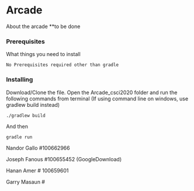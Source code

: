# Arcade

About the arcade **to be done

### Prerequisites

What things you need to install

```
No Prerequisites required other than gradle
```

### Installing

Download/Clone the file. Open the Arcade_csci2020 folder and run the following commands from terminal (If using command line on windows,
use gradlew build instead)
```
./gradlew build
```

And then

```
gradle run
```


Nandor Gallo #100662966

Joseph Fanous #100655452 (GoogleDownload)

Hanan Amer # 100659601

Garry Masaun #
